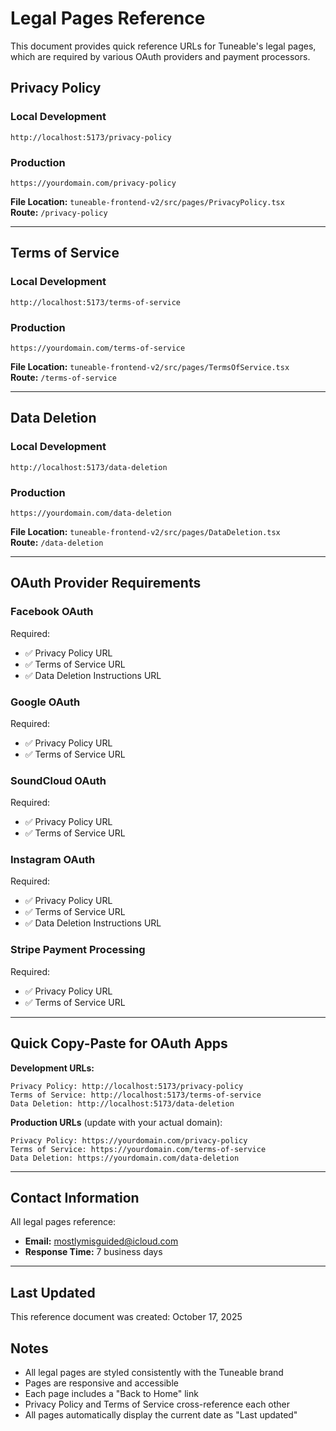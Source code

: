 # Legal Pages Reference

This document provides quick reference URLs for Tuneable's legal pages, which are required by various OAuth providers and payment processors.

## Privacy Policy

### Local Development
```
http://localhost:5173/privacy-policy
```

### Production
```
https://yourdomain.com/privacy-policy
```

**File Location:** `tuneable-frontend-v2/src/pages/PrivacyPolicy.tsx`  
**Route:** `/privacy-policy`

---

## Terms of Service

### Local Development
```
http://localhost:5173/terms-of-service
```

### Production
```
https://yourdomain.com/terms-of-service
```

**File Location:** `tuneable-frontend-v2/src/pages/TermsOfService.tsx`  
**Route:** `/terms-of-service`

---

## Data Deletion

### Local Development
```
http://localhost:5173/data-deletion
```

### Production
```
https://yourdomain.com/data-deletion
```

**File Location:** `tuneable-frontend-v2/src/pages/DataDeletion.tsx`  
**Route:** `/data-deletion`

---

## OAuth Provider Requirements

### Facebook OAuth
Required:
- ✅ Privacy Policy URL
- ✅ Terms of Service URL
- ✅ Data Deletion Instructions URL

### Google OAuth
Required:
- ✅ Privacy Policy URL
- ✅ Terms of Service URL

### SoundCloud OAuth
Required:
- ✅ Privacy Policy URL
- ✅ Terms of Service URL

### Instagram OAuth
Required:
- ✅ Privacy Policy URL
- ✅ Terms of Service URL
- ✅ Data Deletion Instructions URL

### Stripe Payment Processing
Required:
- ✅ Privacy Policy URL
- ✅ Terms of Service URL

---

## Quick Copy-Paste for OAuth Apps

**Development URLs:**
```
Privacy Policy: http://localhost:5173/privacy-policy
Terms of Service: http://localhost:5173/terms-of-service
Data Deletion: http://localhost:5173/data-deletion
```

**Production URLs** (update with your actual domain):
```
Privacy Policy: https://yourdomain.com/privacy-policy
Terms of Service: https://yourdomain.com/terms-of-service
Data Deletion: https://yourdomain.com/data-deletion
```

---

## Contact Information

All legal pages reference:
- **Email:** mostlymisguided@icloud.com
- **Response Time:** 7 business days

---

## Last Updated
This reference document was created: October 17, 2025

## Notes
- All legal pages are styled consistently with the Tuneable brand
- Pages are responsive and accessible
- Each page includes a "Back to Home" link
- Privacy Policy and Terms of Service cross-reference each other
- All pages automatically display the current date as "Last updated"

